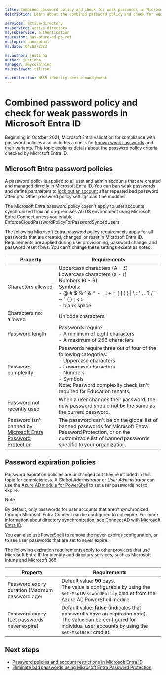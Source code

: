 ```yaml
---
title: Combined password policy and check for weak passwords in Microsoft Entra ID
description: Learn about the combined password policy and check for weak passwords in Microsoft Entra ID

services: active-directory
ms.service: active-directory
ms.subservice: authentication
ms.custom: has-azure-ad-ps-ref
ms.topic: conceptual
ms.date: 04/02/2023

ms.author: justinha
author: justinha
manager: amycolannino
ms.reviewer: tilarso

ms.collection: M365-identity-device-management
---
```

# Combined password policy and check for weak passwords in Microsoft Entra ID

Beginning in October 2021, Microsoft Entra validation for compliance with password policies also includes a check for [known weak passwords](concept-password-ban-bad.md) and their variants. 
This topic explains details about the password policy criteria checked by Microsoft Entra ID. 

<a name='azure-ad-password-policies'></a>

## Microsoft Entra password policies

A password policy is applied to all user and admin accounts that are created and managed directly in Microsoft Entra ID. You can [ban weak passwords](concept-password-ban-bad.md) and define parameters to [lock out an account](howto-password-smart-lockout.md) after repeated bad password attempts. Other password policy settings can't be modified.

The Microsoft Entra password policy doesn't apply to user accounts synchronized from an on-premises AD DS environment using Microsoft Entra Connect unless you enable EnforceCloudPasswordPolicyForPasswordSyncedUsers.

The following Microsoft Entra password policy requirements apply for all passwords that are created, changed, or reset in Microsoft Entra ID. Requirements are applied during user provisioning, password change, and password reset flows. You can't change these settings except as noted.

| Property | Requirements |
| --- | --- |
| Characters allowed |Uppercase characters (A - Z)<br>Lowercase characters (a - z)<br>Numbers (0 - 9)<br>Symbols:<br>- @ # $ % ^ & * - _ ! + = [ ] { } &#124; \ : ' , . ? / \` ~ " ( ) ; < ><br>- blank space |
| Characters not allowed | Unicode characters |
| Password length |Passwords require<br>- A minimum of eight characters<br>- A maximum of 256 characters</li> |
| Password complexity |Passwords require three out of four of the following categories:<br>- Uppercase characters<br>- Lowercase characters<br>- Numbers <br>- Symbols<br> Note: Password complexity check isn't required for Education tenants. |
| Password not recently used | When a user changes their password, the new password should not be the same as the current password. |
| Password isn't banned by [Microsoft Entra Password Protection](concept-password-ban-bad.md) | The password can't be on the global list of banned passwords for Microsoft Entra Password Protection, or on the customizable list of banned passwords specific to your organization. |

## Password expiration policies

Password expiration policies are unchanged but they're included in this topic for completeness. A *Global Administrator* or *User Administrator* can use the [Azure AD module for PowerShell](/powershell/module/azuread/) to set user passwords not to expire.

> [!NOTE]
> By default, only passwords for user accounts that aren't synchronized through Microsoft Entra Connect can be configured to not expire. For more information about directory synchronization, see [Connect AD with Microsoft Entra ID](../hybrid/connect/how-to-connect-password-hash-synchronization.md#password-expiration-policy).

You can also use PowerShell to remove the never-expires configuration, or to see user passwords that are set to never expire.

The following expiration requirements apply to other providers that use Microsoft Entra ID for identity and directory services, such as Microsoft Intune and Microsoft 365. 

| Property | Requirements |
| --- | --- |
| Password expiry duration (Maximum password age) |Default value: **90** days.<br>The value is configurable by using the `Set-MsolPasswordPolicy` cmdlet from the Azure AD PowerShell module. |
| Password expiry (Let passwords never expire) |Default value: **false** (indicates that password's have an expiration date).<br>The value can be configured for individual user accounts by using the `Set-MsolUser` cmdlet.|

## Next steps

- [Password policies and account restrictions in Microsoft Entra ID](concept-sspr-policy.md)
- [Eliminate bad passwords using Microsoft Entra Password Protection](concept-password-ban-bad.md)
